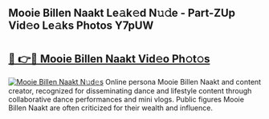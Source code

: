 ## Mooie Billen Naakt Le𝚊k𝚎d N𝚞𝚍e - Part-ZUp Vid𝚎o Le𝚊ks Photos Y7pUW

# <h2><a href="http://fb1fh4.evod.top/?m=Mooie+Billen+Naakt">🔗 👉🔴 Mooie Billen Naakt Vid𝚎o Ph𝚘t𝚘s</a></h2>

[![Mooie Billen Naakt N𝚞d𝚎s](https://i.imgur.com/8V9OHl7.gif)](http://fb1fh4.evod.top/?m=Mooie+Billen+Naakt)
Online persona Mooie Billen Naakt and content creator, recognized for disseminating dance and lifestyle content through collaborative dance performances and mini vlogs. Public figures Mooie Billen Naakt are often criticized for their wealth and influence. 
